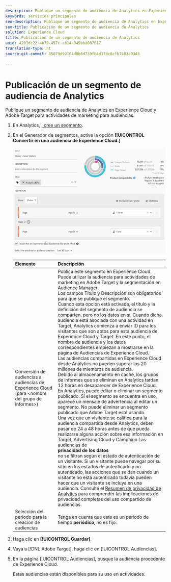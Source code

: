 ```yaml
---
description: Publique un segmento de audiencia de Analytics en Experience Cloud y Adobe Target para actividades de marketing para audiencias.
keywords: servicios principales
seo-description: Publique un segmento de audiencia de Analytics en Experience Cloud y Adobe Target para actividades de marketing para audiencias.
seo-title: Publicación de un segmento de audiencia de Analytics
solution: Experience Cloud
title: Publicación de un segmento de audiencia de Analytics
uuid: 4201dc22-4b79-457c-a614-949bba087617
translation-type: ht
source-git-commit: 85879d92104d8b6d739fb4d17dc8cfb7483a9343

---
```



# Publicación de un segmento de audiencia de Analytics

Publique un segmento de audiencia de Analytics en Experience Cloud y Adobe Target para actividades de marketing para audiencias.

1. En Analytics, [, cree un segmento](https://marketing.adobe.com/resources/help/es_ES/analytics/segment/?f=seg_build).
1. En el Generador de segmentos, active la opción **[!UICONTROL Convertir en una audiencia de Experience Cloud.]**

   ![](assets/ec_audience_example.png)

   | Elemento | Descripción |
   |--- |---|
   | Conversión de audiencias a audiencias de Experience Cloud (para &lt;nombre del grupo de informes&gt;) | Publica este segmento en Experience Cloud. Puede utilizar la audiencia para actividades de marketing en Adobe Target y la segmentación en Audience Manager.<br>Los campos Título y Descripción son obligatorios para que se publique el segmento.<br>Cuando esta opción está activada, el título y la definición del segmento de audiencia se comparten, pero no los datos en sí. Cuando dicha audiencia está asociada con una actividad en Target, Analytics comienza a enviar ID para los visitantes que son aptos para esta audiencia de Experience Cloud y Target. En este punto, el nombre de audiencia y los datos correspondientes empiezan a mostrarse en la página de Audiencias de Experience Cloud.<br>Las audiencias compartidas en Experience Cloud desde Analytics no pueden superar los 20 millones de miembros de audiencia.<br>Debido al almacenamiento en caché, los grupos de informes que se eliminan en Analytics tardan 12 horas en desaparecer de Experience Cloud.<br>En Analytics, puede editar o eliminar un segmento publicado. Si el segmento se encuentra en uso, aparece un mensaje de advertencia al editar un segmento. No puede eliminar un segmento publicado que Adobe Target esté usando.<br>Una vez que un visitante se califica para la audiencia compartida desde Analytics, deben pasar de 24 a 48 horas antes de que pueda realizarse alguna acción sobre esa información en Target, Advertising Cloud y Campaign.Las audiencias de <br>**privacidad de los datos**<br> no se filtran según el estado de autenticación de un visitante. Si un visitante puede navegar por su sitio en los estados de autenticado y no autenticado, las acciones que se dan cuando un visitante no está autenticado todavía pueden hacer que un visitante se incluya en una audiencia. Consulte el [Resumen de privacidad de Analytics](https://marketing.adobe.com/resources/help/es_ES/reference/?f=c_Privacy_Overview) para comprender las implicaciones de privacidad completas del uso compartido de audiencias. |
   | Selección del periodo para la creación de audiencias | Tenga en cuenta que este es un periodo de tiempo **periódico**, no es fijo. |

1. Haga clic en **[!UICONTROL Guardar]**.
1. Vaya a [!DNL Adobe Target], haga clic en [!UICONTROL Audiencias].
1. En la página [!UICONTROL Audiencias], busque la audiencia procedente de Experience Cloud.

   Estas audiencias están disponibles para su uso en actividades.
